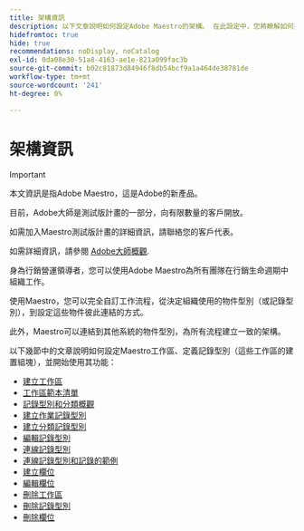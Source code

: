 ```yaml
---
title: 架構資訊
description: 以下文章說明如何設定Adobe Maestro的架構。 在此設定中，您將瞭解如何建立工作區、記錄型別和自訂欄位，以對應出您要在Adobe大師中管理的工作流程。
hidefromtoc: true
hide: true
recommendations: noDisplay, noCatalog
exl-id: 0da08e30-51a8-4163-ae1e-821a099fac3b
source-git-commit: b02c81873d84946f8db54bcf9a1a464de38781de
workflow-type: tm+mt
source-wordcount: '241'
ht-degree: 0%

---
```


<!--
---
title: Architecture information
description: The following articles describe how you can configure the architecture of Adobe Maestro. As part of this configuration, you learn how you create workspaces, record types, and custom fields to map out the workflows you want to manage in Adobe Maestro. 
hidefromtoc: yes
author: Alina
feature: Work Management
role: User, Admin
hide: yes
---
-->

<!--udpate the metadata with real information when making this avilable in TOC and in the left nav-->

# 架構資訊

>[!IMPORTANT]
>
>本文資訊是指Adobe Maestro，這是Adobe的新產品。
>
>目前，Adobe大師是測試版計畫的一部分，向有限數量的客戶開放。
>
>如需加入Maestro測試版計畫的詳細資訊，請聯絡您的客戶代表。
>
>如需詳細資訊，請參閱 [Adobe大師概觀](../maestro-overview.md).

身為行銷營運領導者，您可以使用Adobe Maestro為所有團隊在行銷生命週期中組織工作。

使用Maestro，您可以完全自訂工作流程，從決定組織使用的物件型別（或記錄型別），到設定這些物件彼此連結的方式。

此外，Maestro可以連結到其他系統的物件型別，為所有流程建立一致的架構。

以下幾節中的文章說明如何設定Maestro工作區、定義記錄型別（這些工作區的建置組塊），並開始使用其功能：

* [建立工作區](../architecture-and-fields/create-workspaces.md)
* [工作區範本清單](../architecture-and-fields/workspace-templates.md)
* [記錄型別和分類概觀](../architecture-and-fields/overview-of-record-types-and-taxonomies.md)
* [建立作業記錄型別](../architecture-and-fields/create-record-types.md)
* [建立分類記錄型別](../architecture-and-fields/create-a-taxonomy.md)
* [編輯記錄型別](../architecture-and-fields/edit-record-types.md)
* [連線記錄型別](../architecture-and-fields/connect-record-types.md)
* [連線記錄型別和記錄的範例](../architecture-and-fields/example-connect-record-types-and-records.md)
* [建立欄位](../architecture-and-fields/create-fields.md)
* [編輯欄位](../architecture-and-fields/edit-fields.md)
* [刪除工作區](../architecture-and-fields/delete-workspaces.md)
* [刪除記錄型別](../architecture-and-fields/delete-record-types.md)
* [刪除欄位](../architecture-and-fields/delete-fields.md)
